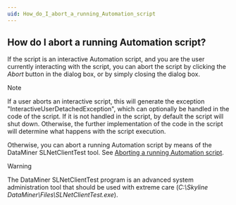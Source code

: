 ```yaml
---
uid: How_do_I_abort_a_running_Automation_script
---
```


## How do I abort a running Automation script?

If the script is an interactive Automation script, and you are the user currently interacting with the script, you can abort the script by clicking the *Abort* button in the dialog box, or by simply closing the dialog box.

> [!NOTE]
> If a user aborts an interactive script, this will generate the exception "InteractiveUserDetachedException", which can optionally be handled in the code of the script. If it is not handled in the script, by default the script will shut down. Otherwise, the further implementation of the code in the script will determine what happens with the script execution.

Otherwise, you can abort a running Automation script by means of the DataMiner SLNetClientTest tool. See [Aborting a running Automation script](../../part_7/DataminerTools/SLNetClientTest_tool_advanced_procedures.md#aborting-a-running-automation-script).

> [!WARNING]
> The DataMiner SLNetClientTest program is an advanced system administration tool that should be used with extreme care (*C:\\Skyline DataMiner\\Files\\SLNetClientTest.exe*).

